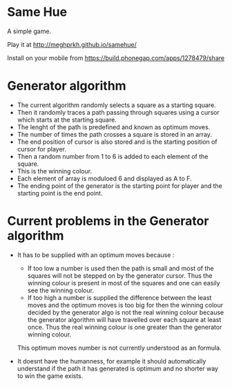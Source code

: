 # Same Hue
A simple game.

Play it at http://meghprkh.github.io/samehue/

Install on your mobile from https://build.phonegap.com/apps/1278479/share

# Generator algorithm

- The current algorithm randomly selects a square as a starting square.
- Then it randomly traces a path passing through squares using a cursor which starts at the starting square.
- The lenght of the path is predefined and known as optimum moves.
- The number of times the path crosses a square is stored in an array.
- The end position of cursor is also stored and is the starting position of cursor for player.
- Then a random number from 1 to 6 is added to each element of the square.
- This is the winning colour.
- Each element of array is moduloed 6 and displayed as A to F.
- The ending point of the generator is the starting point for player and the starting point is the end point.

# Current problems in the Generator algorithm

- It has to be supplied with an optimum moves because :
  - If too low a number is used then the path is small and most of the squares will not be stepped on by the generator cursor.
    Thus the winning colour is present in most of the squares and one can easily see the winning colour.
  - If too high a number is supplied the difference between the least moves and the optimum moves is too big for then the winning
    colour decided by the generator algo is not the real winning colour because the generator algorithm will have travelled over
    each square at least once. Thus the real winning colour is one greater than the generator winning colour.
    
  This optimum moves number is not currently understood as an formula.
- It doesnt have the humanness, for example it should automatically understand if the path it has generated is optimum and no shorter way to win the game exists.
